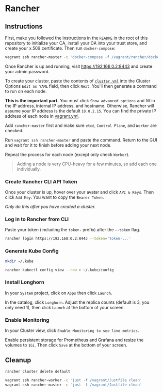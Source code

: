 # Rancher

## Instructions

First, make you followed the instructions in the [`README`](../README.md) in the root of this
repository to initialize your CA, install your CA into your trust store, and create your x.509
certificate. Then run `docker-compose`:

```bash
vagrant ssh rancher-master -c 'docker-compose -f /vagrant/rancher/docker-compose.yml up -d'
```

Once Rancher is up and running, visit <https://192.168.0.2:8443> and create your admin password.

To create your cluster, paste the contents of [`cluster.yml`](./cluster.yml) into the Cluster
Options `Edit as YAML` field, then click `Next`. You'll then generate a command to run on each node.

**This is the important part.** You must click `Show advanced options` and fill in the IP address,
internal IP address, and hostname. Otherwise, Rancher will assume your IP address is the default
`10.0.2.15`. You can find the private IP address of each node in [vagrant.yml](./vagrant.yml).

Add `rancher-master` first and make sure `etcd`, `Control Plane`, and `Worker` are checked.

Run `vagrant ssh rancher-master` and paste the command. Return to the GUI and wait for it to finish
before adding your next node.

Repeat the process for each node (except only check `Worker`).

> Adding a node is very CPU-heavy for a few minutes, so add each one individually.

### Create Rancher CLI API Token

Once your cluster is up, hover over your avatar and click `API & Keys`. Then click `Add Key`. You
want to copy the `Bearer Token`.

_Only do this after you have created a cluster._

### Log in to Rancher from CLI

Paste your token (including the `token-` prefix) after the `--token` flag.

```bash
rancher login https://192.168.0.2:8443 --token='token-...'
```

### Generate Kube Config

```bash
mkdir ~/.kube

rancher kubectl config view --raw > ~/.kube/config
```

### Install Longhorn

In your `System` project, click on `Apps` then click `Launch`.

In the catalog, click `Longhorn`. Adjust the replica counts (default is 3, you only need 1), then
click `Launch` at the bottom of your screen.

### Enable Monitoring

In your Cluster view, click `Enable Monitoring to see live metrics`.

Enable persistent storage for Prometheus and Grafana and resize the volumes to `1Gi`. Then click
`Save` at the bottom of your screen.

## Cleanup

```bash
rancher cluster delete default

vagrant ssh rancher-worker -c 'just -f /vagrant/Justfile clean'
vagrant ssh rancher-master -c 'just -f /vagrant/Justfile clean'
```
